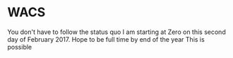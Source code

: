 # WACS
You don't have to follow the status quo
I am starting at Zero on this second day of February 2017.
Hope to be full time by end of the year
This is possible

